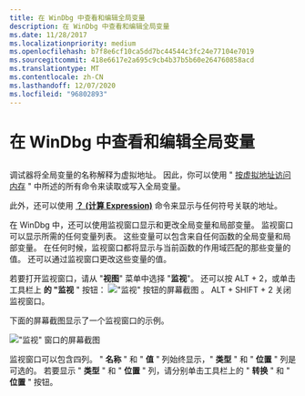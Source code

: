 ```yaml
---
title: 在 WinDbg 中查看和编辑全局变量
description: 在 WinDbg 中查看和编辑全局变量
ms.date: 11/28/2017
ms.localizationpriority: medium
ms.openlocfilehash: b7f8e6cf10ca5dd7bc44544c3fc24e77104e7019
ms.sourcegitcommit: 418e6617e2a695c9cb4b37b5b60e264760858acd
ms.translationtype: MT
ms.contentlocale: zh-CN
ms.lasthandoff: 12/07/2020
ms.locfileid: "96802893"
---
```

# <a name="viewing-and-editing-global-variables-in-windbg"></a>在 WinDbg 中查看和编辑全局变量


## <span id="ddk_debugging_bios_code_dbg"></span><span id="DDK_DEBUGGING_BIOS_CODE_DBG"></span>


调试器将全局变量的名称解释为虚拟地址。 因此，你可以使用 " [按虚拟地址访问内存](accessing-memory-by-virtual-address.md) " 中所述的所有命令来读取或写入全局变量。

此外，还可以使用 [**？ (计算 Expression)**](---evaluate-expression-.md) 命令来显示与任何符号关联的地址。

在 WinDbg 中，还可以使用监视窗口显示和更改全局变量和局部变量。 监视窗口可以显示所需的任何变量列表。 这些变量可以包含来自任何函数的全局变量和局部变量。 在任何时候，监视窗口都将显示与当前函数的作用域匹配的那些变量的值。 还可以通过监视窗口更改这些变量的值。

若要打开监视窗口，请从 "**视图**" 菜单中选择 "**监视**"。 还可以按 ALT + 2，或单击工具栏上 **的 "监视** " 按钮： ![ "监视" 按钮的屏幕截图 ](images/tbwatch.png) 。 ALT + SHIFT + 2 关闭监视窗口。

下面的屏幕截图显示了一个监视窗口的示例。

!["监视" 窗口的屏幕截图 ](images/window-watch.png)

监视窗口可以包含四列。 " **名称** " 和 " **值** " 列始终显示，" **类型** " 和 " **位置** " 列是可选的。 若要显示 " **类型** " 和 " **位置** " 列，请分别单击工具栏上的 " **转换** " 和 " **位置** " 按钮。

 

 





